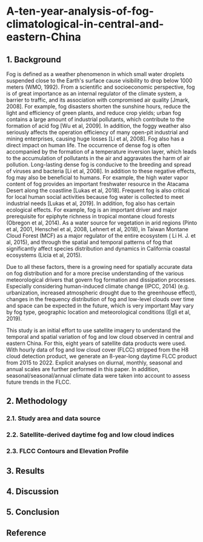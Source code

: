 # A-ten-year-analysis-of-fog-climatological-in-central-and-eastern-China

## 1. Background

Fog is defined as a weather phenomenon in which small water droplets suspended close to the Earth's surface cause visibility to drop below 1000 meters (WMO, 1992). From a scientific and socioeconomic perspective, fog is of great importance as an internal regulator of the climate system, a barrier to traffic, and its association with compromised air quality [Jmark, 2008]. For example, fog disasters shorten the sunshine hours, reduce the light and efficiency of green plants, and reduce crop yields; urban fog contains a large amount of industrial pollutants, which contribute to the formation of acid fog [Wu et al, 2009]. In addition, the foggy weather also seriously affects the operation efficiency of many open-pit industrial and mining enterprises, causing huge losses [Li et al, 2008]. Fog also has a direct impact on human life. The occurrence of dense fog is often accompanied by the formation of a temperature inversion layer, which leads to the accumulation of pollutants in the air and aggravates the harm of air pollution. Long-lasting dense fog is conducive to the breeding and spread of viruses and bacteria [Li et al, 2008]. In addition to these negative effects, fog may also be beneficial to humans. For example, the high water vapor content of fog provides an important freshwater resource in the Atacama Desert along the coastline [Lukas et al, 2018]. Frequent fog is also critical for local human social activities because fog water is collected to meet industrial needs [Lukas et al, 2019]. In addition, fog also has certain ecological effects. For example, fog is an important driver and major prerequisite for epiphyte richness in tropical montane cloud forests (Obregon et al, 2014). As a water source for vegetation in arid regions (Pinto et al, 2001, Henschel et al, 2008, Lehnert et al, 2018), in Taiwan Montane Cloud Forest (MCF) as a major regulator of the entire ecosystem ( Li H. J. et al, 2015), and through the spatial and temporal patterns of fog that significantly affect species distribution and dynamics in California coastal ecosystems (Licia et al, 2015).

Due to all these factors, there is a growing need for spatially accurate data on fog distribution and for a more precise understanding of the various meteorological drivers that govern fog formation and dissipation processes. Especially considering human-induced climate change (IPCC, 2014) (e.g. urbanization, increased atmospheric drought due to the greenhouse effect), changes in the frequency distribution of fog and low-level clouds over time and space can be expected in the future, which is very important May vary by fog type, geographic location and meteorological conditions (Egli et al, 2019). 

This study is an initial effort to use satellite imagery to understand the temporal and spatial variation of fog and low cloud observed in central and eastern China. For this, eight years of satellite data products were used. With hourly data of fog and low cloud cover (FLCC) stripped from the H8 cloud detection product, we generate an 8-year-long daytime FLCC product from 2015 to 2022. Explicit analyses on diurnal, monthly, seasonal and annual scales are further performed in this paper. In addition, seasonal/seasonal/annual  climate data were taken into account to assess future trends in the FLCC.

## 2. Methodology

### 2.1. Study area and data source

### 2.2. Satellite-derived daytime fog and low cloud indices

### 2.3. FLCC Contours and Elevation Profile

## 3. Results

## 4. Discussion

## 5. Conclusion

## Reference

